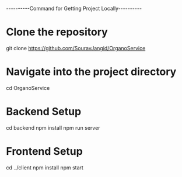 ----------Command for Getting Project Locally----------

# Clone the repository
git clone https://github.com/SouravJangid/OrganoService

# Navigate into the project directory
cd OrganoService

# Backend Setup
cd backend
npm install
npm run server

# Frontend Setup
cd ../client
npm install
npm start
